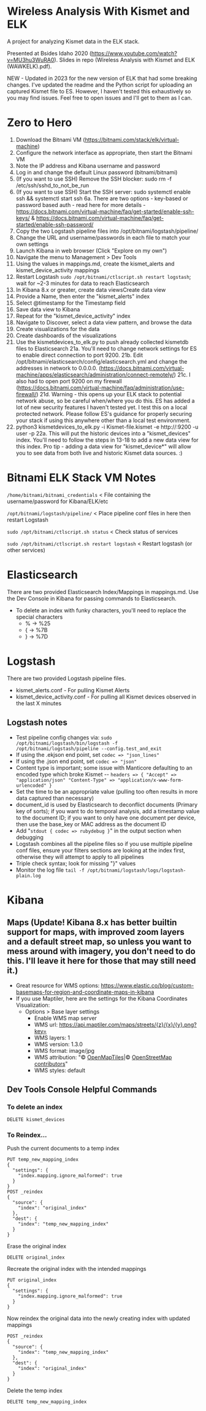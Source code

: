 # Wireless Analysis With Kismet and ELK
A project for analyzing Kismet data in the ELK stack. 

Presented at Bsides Idaho 2020 (https://www.youtube.com/watch?v=MU3hu3WuRA0). Slides in repo (Wireless Analysis with Kismet and ELK (WAWKELK).pdf).

NEW - Updated in 2023 for the new version of ELK that had some breaking changes. I've updated the readme and the Python script for uploading an captured Kismet file to ES. However, I haven't tested this exhaustively so you may find issues. Feel free to open issues and I'll get to them as I can.

# Zero to Hero
1. Download the Bitnami VM (https://bitnami.com/stack/elk/virtual-machine)
2. Configure the network interface as appropriate, then start the Bitnami VM
3. Note the IP address and Kibana username and password
4. Log in and change the default Linux password (bitnami/bitnami)
5. (If you want to use SSH) Remove the SSH blocker: sudo rm -f /etc/ssh/sshd_to_not_be_run
6. (If you want to use SSH) Start the SSH server: sudo systemctl enable ssh && systemctl start ssh
6a. There are two options - key-based or password based auth - read here for more details - https://docs.bitnami.com/virtual-machine/faq/get-started/enable-ssh-keys/ & https://docs.bitnami.com/virtual-machine/faq/get-started/enable-ssh-password/ 
7. Copy the two Logstash pipeline files into /opt/bitnami/logstash/pipeline/
8. Change the URL and username/passwords in each file to match your own settings
9. Launch Kibana in web browser (Click "Explore on my own")
10. Navigate the menu to Management > Dev Tools
11. Using the values in mappings.md, create the kismet_alerts and kismet_device_activity mappings
12. Restart Logstash ```sudo /opt/bitnami/ctlscript.sh restart logstash```; wait for ~2-3 minutes for data to reach Elasticsearch
13. In Kibana 8.x or greater, create data viewsCreate data view
14. Provide a Name, then enter the "kismet_alerts" index
15. Select @timestamp for the Timestamp field
16. Save data view to Kibana
17. Repeat for the "kismet_device_activity" index
18. Navigate to Discover, select a data view pattern, and browse the data
19. Create visualizations for the data
20. Create dashboards of the visualizations
21. Use the kismetdevices_to_elk.py to push already collected kismetdb files to Elasticsearch
21a. You'll need to change network settings for ES to enable direct connection to port 9200. 
21b. Edit /opt/bitnami/elasticsearch/config/elasticsearch.yml and change the addresses in network to 0.0.0.0. (https://docs.bitnami.com/virtual-machine/apps/elasticsearch/administration/connect-remotely/)
21c. I also had to open port 9200 on my firewall (https://docs.bitnami.com/virtual-machine/faq/administration/use-firewall/)
21d. Warning - this opens up your ELK stack to potential network abuse, so be careful when/where you do this. ES has added a lot of new security features I haven't tested yet. I test this on a local protected network. Please follow ES's guidance for properly securing your stack if using this anywhere other than a local test environment. 
22.  python3 kismetdevices_to_elk.py -i Kismet-file.kismet -e http://<ELKIP>:9200 -u user -p <password>
22a. This will put the historic devices into a "kismet_devices" index. You'll need to follow the steps in 13-18 to add a new data view for this index. Pro tip - adding a data view for "kismet_device*" will allow you to see data from both live and historic Kismet data sources. :) 

# Bitnami ELK Stack VM Notes
```/home/bitnami/bitnami_credentials``` < File containing the username/password for Kibana/ELK/etc 

```/opt/bitnami/logstash/pipeline/``` < Place pipeline conf files in here then restart Logstash

```sudo /opt/bitnami/ctlscript.sh status``` < Check status of services

```sudo /opt/bitnami/ctlscript.sh restart logstash``` < Restart logstash (or other services)

  
# Elasticsearch

There are two provided Elasticsearch Index/Mappings in mappings.md. Use the Dev Console in Kibana for passing commands to Elasticsearch.

- To delete an index with funky characters, you'll need to replace the special characters
  - % → %25
  - { → %7B
  - } → %7D

# Logstash
There are two provided Logstash pipeline files.
* kismet_alerts.conf - For pulling Kismet Alerts
* kismet_device_activity.conf - For pulling all Kismet devices observed in the last X minutes

## Logstash notes
- Test pipeline config changes via: 
```sudo /opt/bitnami/logstash/bin/logstash -f /opt/bitnami/logstash/pipeline --config.test_and_exit```
- If using the .ekjson end point, set ```codec => "json_lines"```
- If using the .json end point, set ```codec => "json"```
- Content type is important; some issue with Manticore defaulting to an encoded type which broke Kismet
-- ```headers => { "Accept" => "application/json" "Content-Type" => "application/x-www-form-urlencoded" }```
- Set the time to be an appropriate value (pulling too often results in more data captured than necessary)
- document_id is used by Elasticsearch to deconflict documents (Primary key of sorts); if you want to do temporal analysis, add a timestamp value to the document ID; if you want to only have one document per device, then use the base_key or MAC address as the document ID
- Add "```stdout { codec => rubydebug }```" in the output section when debugging
- Logstash combines all the pipeline files so if you use multiple pipeline conf files, ensure your filters sections are looking at the index first, otherwise they will attempt to apply to all pipelines
- Triple check syntax; look for missing "}" values
- Monitor the log file ```tail -f /opt/bitnami/logstash/logs/logstash-plain.log``` 

# Kibana

## Maps (Update! Kibana 8.x has better builtin support for maps, with improved zoom layers and a default street map, so unless you want to mess around with imagery, you don't need to do this. I'll leave it here for those that may still need it.)
* Great resource for WMS options: https://www.elastic.co/blog/custom-basemaps-for-region-and-coordinate-maps-in-kibana
* If you use Maptiler, here are the settings for the Kibana Coordinates Visualization:
  - Options > Base layer settings
    - Enable WMS map server
    - WMS url: https://api.maptiler.com/maps/streets/{z}/{x}/{y}.png?key=<your key>
    - WMS layers: 1
    - WMS version: 1.3.0
    - WMS format: image/jpg
    - WMS attribution: "&#xA9; [OpenMapTiles](http://www.openmaptiles.org/)|&#xA9; [OpenStreetMap contributors](http://www.openstreetmap.org/copyright)"
    - WMS styles: default


## Dev Tools Console Helpful Commands

### To delete an index
```
DELETE kismet_devices
```
### To Reindex...
Push the current documents to a temp index
```
PUT temp_new_mapping_index
{
  "settings": {
    "index.mapping.ignore_malformed": true 
  }
}
POST _reindex
{
  "source": {
    "index": "original_index"
  },
  "dest": {
    "index": "temp_new_mapping_index"
  }
}
```
Erase the original index
```
DELETE original_index
```
Recreate the original index with the intended mappings
```
PUT original_index
{
  "settings": {
    "index.mapping.ignore_malformed": true 
  }
}
```
Now reindex the original data into the newly creating index with updated mappings
```
POST _reindex
{
  "source": {
    "index": "temp_new_mapping_index"
  },
  "dest": {
    "index": "original_index"
  }
}
```
Delete the temp index
```
DELETE temp_new_mapping_index
```
